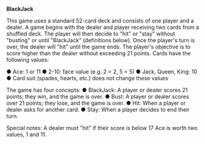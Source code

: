 **BlackJack**

This game uses a standard 52-card deck and consists of one player and a dealer.
A game begins with the dealer and player receiving two cards from a shuffled deck. The player
will then decide to "hit" or "stay" without "busting" or until "BlackJack" (definitions below). Once
the player's turn is over, the dealer will "hit" until the game ends.
The player's objective is to score higher than the dealer without exceeding 21 points. Cards
have the following values:

● Ace: 1 or 11
● 2-10: face value (e.g. 2 = 2, 5 = 5)
● Jack, Queen, King: 10
● Card suit (spades, hearts, etc.) does not change these values

The game has four concepts:
● BlackJack: A player or dealer scores 21 points; they win, and the game is over.
● Bust: A player or dealer scores over 21 points; they lose, and the game is over.
● Hit: When a player or dealer asks for another card.
● Stay: When a player decides to end their turn.

Special notes:
A dealer must "hit" if their score is below 17 Ace is worth two values, 1 and 11.
